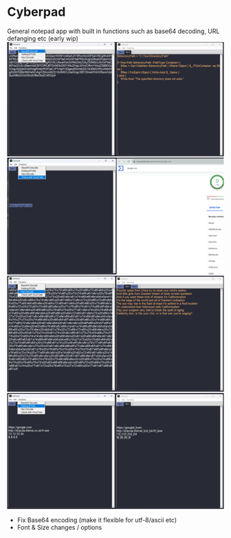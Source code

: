 # Cyberpad
General notepad app with built in functions such as base64 decoding, URL defanging etc (early wip)
![image](https://github.com/KynanJones0110/Cyberpad/blob/main/pictures/base64_ex.png?raw=true)
![image](https://github.com/KynanJones0110/Cyberpad/blob/main/pictures/url_query.png?raw=true)
![image](https://github.com/KynanJones0110/Cyberpad/blob/main/pictures/hex_decode.png?raw=true)
![image](https://github.com/KynanJones0110/Cyberpad/blob/main/pictures/urldecode.png?raw=true)

- Fix Base64 encoding (make it flexible for utf-8/ascii etc)
- Font & Size changes / options
